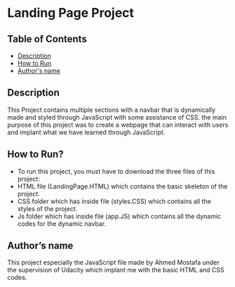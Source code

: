 
# Landing Page Project

## Table of Contents

* [Description](#Description)
* [How to Run](#How_to_run)
* [Author's name](#Author's_name)

## Description


This Project contains multiple sections with a navbar that is dynamically made and styled through JavaScript with some assistance of CSS. the main purpose of this project was to create a webpage that can interact with users and implant what we have learned through JavaScript.

## How to Run?
* To run this project, you must have to download the three files of this project:
* HTML file (LandingPage.HTML) which contains the basic skeleton of the project.
* CSS folder which has inside file (styles.CSS) which contains all the styles of the project.
* Js folder which has inside file (app.JS) which contains all the dynamic codes for the dynamic navbar. 
 
 
 ## Author’s name
 This project especially the JavaScript file made by Ahmed Mostafa under the supervision of Udacity which implant me with the basic HTML and CSS codes.
